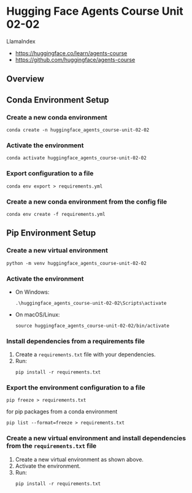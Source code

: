 # Hugging Face Agents Course Unit 02-02

LlamaIndex

- https://huggingface.co/learn/agents-course
- https://github.com/huggingface/agents-course

## Overview


## Conda Environment Setup

### Create a new conda environment
```shell
conda create -n huggingface_agents_course-unit-02-02
```

### Activate the environment
```shell
conda activate huggingface_agents_course-unit-02-02
```

### Export configuration to a file
```shell
conda env export > requirements.yml
```

### Create a new conda environment from the config file
```shell
conda env create -f requirements.yml
```

## Pip Environment Setup

### Create a new virtual environment
```shell
python -m venv huggingface_agents_course-unit-02-02
```

### Activate the environment
- On Windows:
  ```shell
  .\huggingface_agents_course-unit-02-02\Scripts\activate
  ```
- On macOS/Linux:
  ```shell
  source huggingface_agents_course-unit-02-02/bin/activate
  ```

### Install dependencies from a requirements file
1. Create a `requirements.txt` file with your dependencies.
2. Run:
   ```shell
   pip install -r requirements.txt
   ```

### Export the environment configuration to a file
```shell
pip freeze > requirements.txt
```
for pip packages from a conda environment
```
pip list --format=freeze > requirements.txt
```

### Create a new virtual environment and install dependencies from the `requirements.txt` file
1. Create a new virtual environment as shown above.
2. Activate the environment.
3. Run:
   ```shell
   pip install -r requirements.txt
   ```


